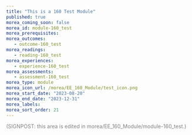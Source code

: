 ```yaml
---
title: "This is a 160 Test Module"
published: true
morea_coming_soon: false
morea_id: module-160_test
morea_prerequisites:
morea_outcomes:
   - outcome-160_test
morea_readings:
   - reading-160_test
morea_experiences:
   - experience-160_test
morea_assessments:
   - assessment-160_test
morea_type: module
morea_icon_url: /morea/EE_160_Module/test_icon.png
morea_start_date: "2023-08-20"
morea_end_date: "2023-12-31"
morea_labels:
morea_sort_order: 21
---
```


<font color="grey">(SIGNPOST: this area is edited in morea/EE_160_Module/module-160_test.)</font>

